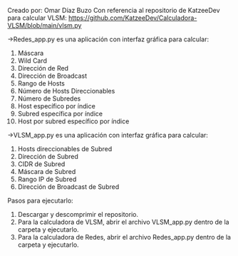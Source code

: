 Creado por: Omar Díaz Buzo
Con referencia al repositorio de KatzeeDev para calcular VLSM: https://github.com/KatzeeDev/Calculadora-VLSM/blob/main/vlsm.py

->Redes_app.py es una aplicación con interfaz gráfica para calcular:
1. Máscara
2. Wild Card
3. Dirección de Red
4. Dirección de Broadcast
5. Rango de Hosts
6. Número de Hosts Direccionables
7. Número de Subredes
8. Host específico por índice
9. Subred específica por índice
10. Host por subred específico por índice

->VLSM_app.py es una aplicación con interfaz gráfica para calcular:
1. Hosts direccionables de Subred
2. Dirección de Subred
3. CIDR de Subred
4. Máscara de Subred
5. Rango IP de Subred
6. Dirección de Broadcast de Subred

Pasos para ejecutarlo:
1. Descargar y descomprimir el repositorio.
2. Para la calculadora de VLSM, abrir el archivo VLSM_app.py dentro de la carpeta y ejecutarlo.
3. Para la calculadora de Redes, abrir el archivo Redes_app.py dentro de la carpeta y ejecutarlo.
